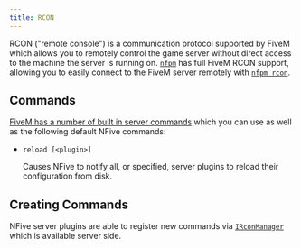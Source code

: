 ```yaml
---
title: RCON
---
```


RCON ("remote console") is a communication protocol supported by FiveM which allows you to remotely control the game server without direct access to the machine the server is running on. [`nfpm`](nfpm/overview.md) has full FiveM RCON support, allowing you to easily connect to the FiveM server remotely with [`nfpm rcon`](nfpm/command-reference.md#rcon).

## Commands

[FiveM has a number of built in server commands](https://docs.fivem.net/server-manual/server-commands/) which you can use as well as the following default NFive commands:

* `reload [<plugin>]`

  Causes NFive to notify all, or specified, server plugins to reload their configuration from disk.

## Creating Commands

NFive server plugins are able to register new commands via [`IRconManager`](/api/server/NFive.SDK.Server.Rcon.IRconManager.html) which is available server side.

